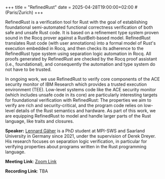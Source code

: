 +++
title = "RefinedRust"
date = 2025-04-28T19:00:00+02:00 # (Paris/Zurich)
+++

RefinedRust is a verification tool for Rust with the goal of establishing foundational semi-automated functional correctness verification of both safe and unsafe Rust code.
It is based on a refinement type system proven sound in the Rocq prover against a RustBelt-based model.
RefinedRust translates Rust code (with user annotations) into a formal model of Rust's execution embedded in Rocq, and then checks its adherence to the RefinedRust type system using separation logic automation in Rocq.
All proofs generated by RefinedRust are checked by the Rocq proof assistant (i.e., foundational), and consequently the automation and type system do not have to be trusted.

In ongoing work, we use RefinedRust to verify core components of the ACE security monitor of IBM Research which provides a  trusted execution environment (TEE).
Low-level systems code like the ACE security monitor (which includes unsafe code in its core) are particularly interesting targets for foundational verification with RefinedRust: The properties we aim to verify are rich and security-critical, and the program code relies on low-level details of the Rust semantics and hardware.
As part of this work, we are equipping RefinedRust to model and handle larger parts of the Rust language, like traits and closures.

**Speaker:** [Lennard Gäher](https://people.mpi-sws.org/~gaeher/) is a PhD student at MPI-SWS and Saarland University in Germany since 2021, under the supervision of Derek Dreyer. His research focuses on separation logic verification, in particular for verifying properties about programs written in the Rust programming language.

**Meeting Link**: [Zoom Link](https://ethz.zoom.us/j/64556412079)

**Recording Link**: TBA

